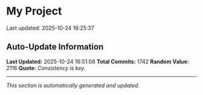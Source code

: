 # My Project


Last updated: 2025-10-24 16:25:37





















































































































































































































































































































































































































































































































































































































































































































































































































































































































































































































































































































































































































































































































































































































































































































































































































































































































































































































































































































































































































































































































































































































## Auto-Update Information

**Last Updated:** 2025-10-24 16:51:08
**Total Commits:** 1742
**Random Value:** 2116
**Quote:** _Consistency is key._

---
_This section is automatically generated and updated._